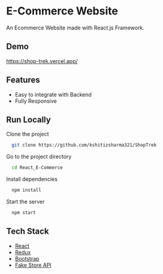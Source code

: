 # E-Commerce Website

An Ecommerce Website made with React.js Framework.

## Demo

https://shop-trek.vercel.app/

## Features

- Easy to integrate with Backend
- Fully Responsive

## Run Locally

Clone the project

```bash
  git clone https://github.com/kshitizsharma321/ShopTrek
```

Go to the project directory

```bash
  cd React_E-Commerce
```

Install dependencies

```bash
  npm install
```

Start the server

```bash
  npm start
```

## Tech Stack

* [React](https://reactjs.org/)
* [Redux](https://redux.js.org/)
* [Bootstrap](https://getbootstrap.com/)
* [Fake Store API](https://fakestoreapi.com/)
